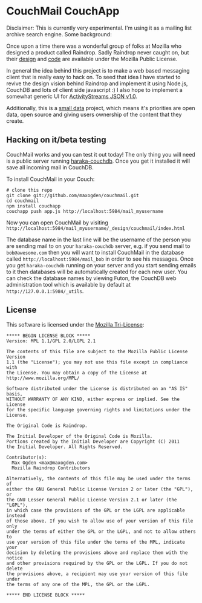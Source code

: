 # CouchMail CouchApp

Disclaimer: This is currently very experimental. I'm using it as a mailing list archive search engine. Some background:

Once upon a time there was a wonderful group of folks at Mozilla who designed a product called Raindrop. Sadly Raindrop never caught on, but their [design](http://www.flickr.com/photos/43332657@N06/) and [code](https://wiki.mozilla.org/Raindrop/Hacking) are available under the Mozilla Public License. 

In general the idea behind this project is to make a web based messaging client that is really easy to hack on. To seed that idea I have started to revive the design vision behind Raindrop and implement it using Node.js, CouchDB and lots of client side javascript :) I also hope to implement a somewhat generic UI for [ActivityStreams JSON v1.0](http://activitystrea.ms/head/json-activity.html).

Additionally, this is a [small data](http://smalldata.org) project, which means it's priorities are open data, open source and giving users ownership of the content that they create.

## Hacking on it/beta testing

CouchMail works and you can test it out today! The only thing you will need is a public server running [haraka-couchdb](https://github.com/maxogden/haraka-couchdb). Once you get it installed it will save all incoming mail in CouchDB.

To install CouchMail in your Couch:

    # clone this repo
    git clone git://github.com/maxogden/couchmail.git
    cd couchmail
    npm install couchapp
    couchapp push app.js http://localhost:5984/mail_myusername
    
Now you can open CouchMail by visiting `http://localhost:5984/mail_myusername/_design/couchmail/index.html`
    
The database name in the last line will be the username of the person you are sending mail to on your `haraka-couchdb` server, e.g. if you send mail to `bob@awesome.com` then you will want to install CouchMail in the database called `http://localhost:5984/mail_bob` in order to see his messages. Once you get `haraka-couchdb` running on your server and you start sending emails to it then databases will be automatically created for each new user. You can check the database names by viewing Futon, the CouchDB web administration tool which is available by default at `http://127.0.0.1:5984/_utils`.

License
-------
This software is licensed under the [Mozilla Tri-License][MPL]:

    ***** BEGIN LICENSE BLOCK *****
    Version: MPL 1.1/GPL 2.0/LGPL 2.1

    The contents of this file are subject to the Mozilla Public License Version
    1.1 (the "License"); you may not use this file except in compliance with
    the License. You may obtain a copy of the License at
    http://www.mozilla.org/MPL/

    Software distributed under the License is distributed on an "AS IS" basis,
    WITHOUT WARRANTY OF ANY KIND, either express or implied. See the License
    for the specific language governing rights and limitations under the
    License.

    The Original Code is Raindrop.
    
    The Initial Developer of the Original Code is Mozilla.
    Portions created by the Initial Developer are Copyright (C) 2011
    the Initial Developer. All Rights Reserved.

    Contributor(s):
      Max Ogden <max@maxogden.com>
      Mozilla Raindrop Contributors

    Alternatively, the contents of this file may be used under the terms of
    either the GNU General Public License Version 2 or later (the "GPL"), or
    the GNU Lesser General Public License Version 2.1 or later (the "LGPL"),
    in which case the provisions of the GPL or the LGPL are applicable instead
    of those above. If you wish to allow use of your version of this file only
    under the terms of either the GPL or the LGPL, and not to allow others to
    use your version of this file under the terms of the MPL, indicate your
    decision by deleting the provisions above and replace them with the notice
    and other provisions required by the GPL or the LGPL. If you do not delete
    the provisions above, a recipient may use your version of this file under
    the terms of any one of the MPL, the GPL or the LGPL.

    ***** END LICENSE BLOCK *****

[MPL]: http://www.mozilla.org/MPL/